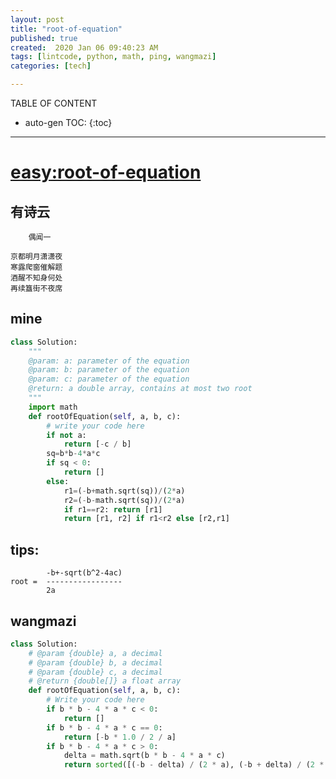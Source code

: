 ```yaml
---
layout: post
title: "root-of-equation"
published: true
created:  2020 Jan 06 09:40:23 AM
tags: [lintcode, python, math, ping, wangmazi]
categories: [tech]

---
```


TABLE OF CONTENT

* auto-gen TOC:
{:toc}

- - -

# [easy:root-of-equation](https://www.lintcode.com/problem/root-of-equation/description?_from=ladder&&fromId=99)

## 有诗云

        偶闻一

    京都明月潇潇夜
    寒露爬窗催解题
    酒醒不知身何处
    再续簋街不夜席

## mine

```python
class Solution:
    """
    @param: a: parameter of the equation
    @param: b: parameter of the equation
    @param: c: parameter of the equation
    @return: a double array, contains at most two root
    """
    import math
    def rootOfEquation(self, a, b, c):
        # write your code here
        if not a:
            return [-c / b]
        sq=b*b-4*a*c
        if sq < 0:
            return []
        else:
            r1=(-b+math.sqrt(sq))/(2*a)
            r2=(-b-math.sqrt(sq))/(2*a)
            if r1==r2: return [r1]
            return [r1, r2] if r1<r2 else [r2,r1]
```

## tips:

            -b+-sqrt(b^2-4ac)
    root =  -----------------
            2a

## wangmazi

```python
class Solution:
    # @param {double} a, a decimal
    # @param {double} b, a decimal
    # @param {double} c, a decimal
    # @return {double[]} a float array
    def rootOfEquation(self, a, b, c):
        # Write your code here
        if b * b - 4 * a * c < 0:
            return []
        if b * b - 4 * a * c == 0:
            return [-b * 1.0 / 2 / a]
        if b * b - 4 * a * c > 0:
            delta = math.sqrt(b * b - 4 * a * c)
            return sorted([(-b - delta) / (2 * a), (-b + delta) / (2 * a)])
```


